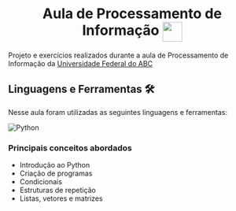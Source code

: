<!--Apresentação do curso-->

<h1 align="center">Aula de Processamento de Informação <img align="top" src="https://img.icons8.com/color/2x/python.png" width="40" height="40"/></h1>
<p>
  Projeto e exercícios realizados durante a aula de Processamento de Informação da <a href="https://www.ufabc.edu.br/">Universidade Federal do ABC</a> <br>
</p>

<!--Linguagens e Ferramentes utilizadas-->

<h2>Linguagens e Ferramentas 🛠️</h2>
<p>
  Nesse aula foram utilizadas as seguintes linguagens e ferramentas:
  <p>
      <img src="https://img.shields.io/badge/python-grey?style=for-the-badge&amp;logo=python&amp;logoColor=white&amp;labelColor=8E2DE2" alt="Python">
  </p>
</p>

<!--Conceitos Aprendidos-->
<h3>Principais conceitos abordados</h3>
<p>
    <ul>
        <li>Introdução ao Python
        <li>Criação de programas
        <li>Condicionais
        <li>Estruturas de repetição
        <li>Listas, vetores e matrizes
    </ul>
</p>

